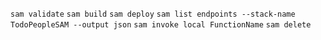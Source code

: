 `sam validate`
`sam build`
`sam deploy`
`sam list endpoints --stack-name TodoPeopleSAM --output json`
`sam invoke local FunctionName`
`sam delete`